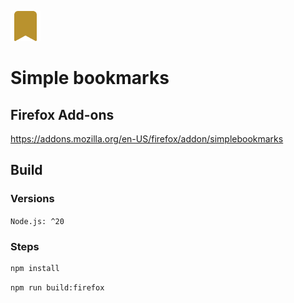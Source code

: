 ![image](/public/icons/icon-fill-48.png)

# Simple bookmarks

## Firefox Add-ons

https://addons.mozilla.org/en-US/firefox/addon/simplebookmarks

## Build

### Versions

`Node.js: ^20`

### Steps

```bash
npm install
```

```bash
npm run build:firefox
```
